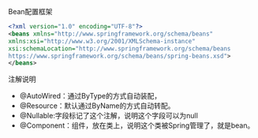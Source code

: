 Bean配置框架
```xml
<?xml version="1.0" encoding="UTF-8"?>
<beans xmlns="http://www.springframework.org/schema/beans"
xmlns:xsi="http://www.w3.org/2001/XMLSchema-instance"
xsi:schemaLocation="http://www.springframework.org/schema/beans
https://www.springframework.org/schema/beans/spring-beans.xsd">
</beans>
```
注解说明
- @AutoWired：通过ByType的方式自动装配，
- @Resource：默认通过ByName的方式自动转配。
- @Nullable:字段标记了这个注解，说明这个字段可以为null
- @Component：组件，放在类上，说明这个类被Spring管理了，就是bean。

